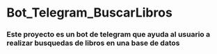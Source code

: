 # Bot_Telegram_BuscarLibros

### Este proyecto es un bot de telegram que ayuda al usuario a realizar busquedas de libros en una base de datos 
